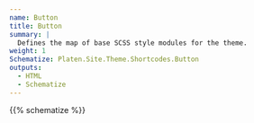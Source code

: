 ```yaml
---
name: Button
title: Button
summary: |
  Defines the map of base SCSS style modules for the theme.
weight: 1
Schematize: Platen.Site.Theme.Shortcodes.Button
outputs:
  - HTML
  - Schematize
---
```


{{% schematize %}}
